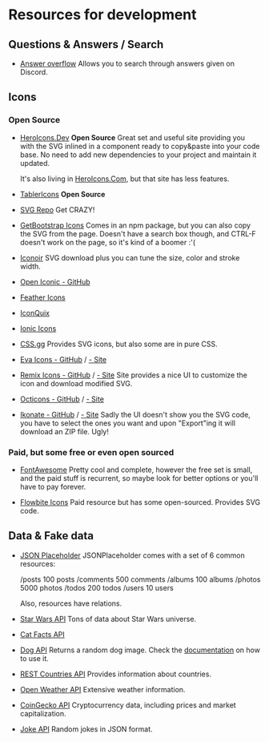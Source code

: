# Resources for development

## Questions & Answers / Search

- [Answer overflow](https://answeroverflow.com/)
  Allows you to search through answers given on Discord.

## Icons

### Open Source

- [HeroIcons.Dev](https://heroicons.dev/) **Open Source**
  Great set and useful site providing you with the SVG inlined in a component ready to copy&paste into your code base. No need to add new dependencies to your project and maintain it updated.

  It's also living in [HeroIcons.Com](https://heroicons.com/), but that site has less features.

- [TablerIcons](https://tabler-icons.io/) **Open Source**

- [SVG Repo](https://www.svgrepo.com/)
  Get CRAZY!

- [GetBootstrap Icons](https://icons.getbootstrap.com/)
  Comes in an npm package, but you can also copy the SVG from the page. Doesn't have a search box though, and CTRL-F doesn't work on the page, so it's kind of a boomer :'(

- [Iconoir](https://iconoir.com/)
  SVG download plus you can tune the size, color and stroke width.

- [Open Iconic - GitHub](https://github.com/iconic/open-iconic)

- [Feather Icons](https://feathericons.com/)

- [IconQuix](https://iconquix.com/)

- [Ionic Icons](https://ionic.io/ionicons)

- [CSS.gg](https://css.gg/)
  Provides SVG icons, but also some are in pure CSS.

- [Eva Icons - GitHub](https://github.com/akveo/eva-icons) / [- Site](https://akveo.github.io/eva-icons/)

- [Remix Icons - GitHub](https://github.com/Remix-Design/remixicon) / [- Site](https://remixicon.com/)
  Site provides a nice UI to customize the icon and download modified SVG.

- [Octicons - GitHub](https://github.com/primer/octicons) / [- Site](https://primer.style/foundations/icons)

- [Ikonate - GitHub](https://github.com/mikolajdobrucki/ikonate) / [- Site](https://ikonate.com/)
  Sadly the UI doesn't show you the SVG code, you have to select the ones you want and upon "Export"ing it will download an ZIP file. Ugly!

### Paid, but some free or even open sourced

- [FontAwesome](https://fontawesome.com/)
  Pretty cool and complete, however the free set is small, and the paid stuff is recurrent, so maybe look for better options or you'll have to pay forever.

- [Flowbite Icons](https://flowbite.com/icons/)
  Paid resource but has some open-sourced. Provides SVG code.

## Data & Fake data

- [JSON Placeholder](https://jsonplaceholder.typicode.com/)
  JSONPlaceholder comes with a set of 6 common resources:

  /posts	100 posts
  /comments	500 comments
  /albums	100 albums
  /photos	5000 photos
  /todos	200 todos
  /users	10 users

  Also, resources have relations.

- [Star Wars API](https://swapi.dev/)
  Tons of data about Star Wars universe.

- [Cat Facts API](https://catfact.ninja/)

- [Dog API](https://api.thedogapi.com/)
  Returns a random dog image. Check the [documentation](https://docs.thedogapi.com/) on how to use it.

- [REST Countries API](https://restcountries.com/v3.1/all)
  Provides information about countries.

- [Open Weather API](https://api.openweathermap.org/data/2.5/weather?q=London&appid=YOUR_API_KEY)
  Extensive weather information.

- [CoinGecko API](https://api.coingecko.com/api/v3/simple/price?ids=bitcoin&vs_currencies=usd)
  Cryptocurrency data, including prices and market capitalization. 

- [Joke API](https://v2.jokeapi.dev/joke/Any?type=single)
  Random jokes in JSON format.
